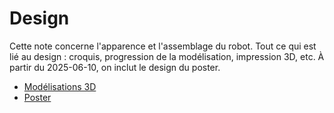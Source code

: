 # Design
Cette note concerne l'apparence et l'assemblage du robot. Tout ce qui est lié au design : croquis, progression de la modélisation, impression 3D, etc. À partir du 2025-06-10, on inclut le design du poster. 

- [Modélisations 3D](Design/Modélisations%203D.md) 
- [Poster](Design/Poster.md) 


